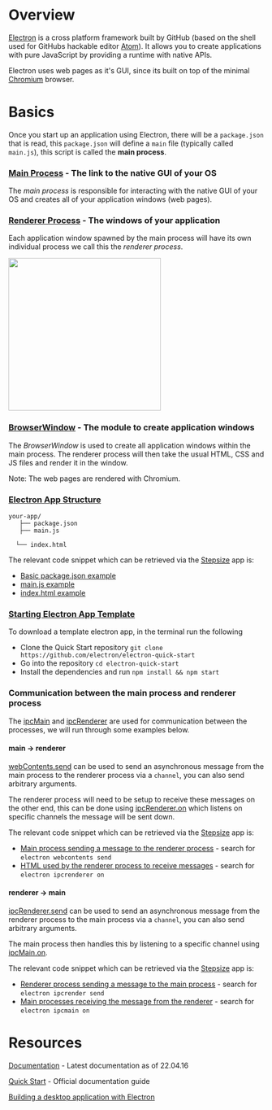 # Overview

[Electron](http://electron.atom.io) is a cross platform framework built by GitHub (based on the shell used for GitHubs hackable editor [Atom](https://atom.io)). It allows you to create applications with pure JavaScript by providing a runtime with native APIs.

Electron uses web pages as it's GUI, since its built on top of the minimal [Chromium](https://www.chromium.org/Home) browser.

# Basics

Once you start up an application using Electron, there will be a `package.json` that is read, this `package.json` will define a `main` file (typically called `main.js`), this script is called the **main process**.  

### [Main Process](http://electron.atom.io/docs/latest/tutorial/quick-start/#main-process) - The link to the native GUI of your OS
The *main process* is responsible for interacting with the native GUI of your OS and creates all of your application windows (web pages).

### [Renderer Process](http://electron.atom.io/docs/latest/tutorial/quick-start/#renderer-process) - The windows of your application
Each application window spawned by the main process will have its own individual process we call this the *renderer process*.

<img src="https://cdn-images-1.medium.com/max/800/1*EJETq7XOPz5RVY5IfF6NIg@2x.png" style="width: 300px;"/>

### [BrowserWindow](http://electron.atom.io/docs/v0.37.7/api/browser-window/) - The module to create application windows
The *BrowserWindow* is used to create all application windows within the main process. The renderer process will then take the usual HTML, CSS and JS files and render it in the window.

Note: The web pages are rendered with Chromium.

### [Electron App Structure](http://electron.atom.io/docs/v0.37.7/tutorial/quick-start/#write-your-first-electron-app)
<code>your-app/<br />
&nbsp;&nbsp;├── package.json<br />
&nbsp;&nbsp;├── main.js<br />
&nbsp;&nbsp;└── index.html</code>

The relevant code snippet which can be retrieved via the [Stepsize](http://stepsize.com/?ref=hacksussex) app is:
- [Basic package.json example](http://gist.github.com/3d7efcd4ded630718e7514f80cb09eeb)
- [main.js example](http://gist.github.com/4cd160ec48fdcd28b1af74f7c987bdf5)
- [index.html example](http://gist.github.com/879387356072e51dffb37075bdd3ed7a)

### [Starting Electron App Template](https://github.com/electron/electron-quick-start)
To download a template electron app, in the terminal run the following
- Clone the Quick Start repository `git clone https://github.com/electron/electron-quick-start`
- Go into the repository `cd electron-quick-start`
- Install the dependencies and run `npm install && npm start`

### Communication between the main process and renderer process
The [ipcMain](http://electron.atom.io/docs/v0.37.7/api/ipc-main) and [ipcRenderer](http://electron.atom.io/docs/v0.37.7/api/ipc-renderer) are used for communication between the processes, we will run through some examples below.

#### main -> renderer
[webContents.send](http://electron.atom.io/docs/v0.37.7/api/web-contents/#webcontentssendchannel-arg1-arg2-) can be used to send an asynchronous message from the main process to the renderer process via a `channel`, you can also send arbitrary arguments.

The renderer process will need to be setup to receive these messages on the other end, this can be done using [ipcRenderer.on](http://electron.atom.io/docs/v0.37.7/api/ipc-renderer/#ipcrendereronchannel-listener) which listens on specific channels the message will be sent down.

The relevant code snippet which can be retrieved via the [Stepsize](http://stepsize.com/?ref=hacksussex) app is:
- [Main process sending a message to the renderer process](http://gist.github.com/fd7738d9d5e0e1c9cf414687ebdd1bce) - search for `electron webcontents send`
- [HTML used by the renderer process to receive messages]() - search for `electron ipcrenderer on`

#### renderer -> main
[ipcRenderer.send](http://electron.atom.io/docs/v0.37.7/api/ipc-renderer/#ipcrenderersendchannel-arg1-arg2-) can be used to send an asynchronous message  from the renderer process to the main process via a `channel`, you can also send arbitrary arguments.

The main process then handles this by listening to a specific channel using [ipcMain.on](http://electron.atom.io/docs/v0.37.7/api/ipc-main/#ipcmainonchannel-listener).

The relevant code snippet which can be retrieved via the [Stepsize](http://stepsize.com/?ref=hacksussex) app is:
- [Renderer process sending a message to the main process](http://gist.github.com/e526ac4b2c7f092200a22dbdf0cd8ca2) - search for `electron ipcrender send`
- [Main processes receiving the message from the renderer](http://gist.github.com/3deea7d0357ea1c419ab6fefc2347b3c) - search for `electron ipcmain on`

# Resources
[Documentation](http://electron.atom.io/docs/v0.37.7/) - Latest documentation as of 22.04.16

[Quick Start](http://electron.atom.io/docs/latest/tutorial/quick-start/) - Official documentation guide

[Building a desktop application with Electron](https://medium.com/developers-writing/building-a-desktop-application-with-electron-204203eeb658#.8i5jtae3w)
